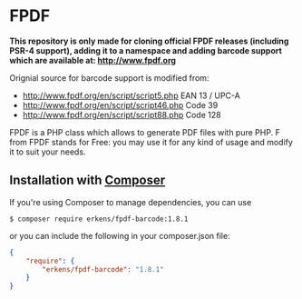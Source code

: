 # FPDF
**This repository is only made for cloning official FPDF releases (including PSR-4 support), adding it to a namespace and adding barcode support which are available at: http://www.fpdf.org**

Orignial source for barcode support is modified from:

- http://www.fpdf.org/en/script/script5.php  EAN 13 / UPC-A
- http://www.fpdf.org/en/script/script46.php Code 39
- http://www.fpdf.org/en/script/script88.php Code 128


FPDF is a PHP class which allows to generate PDF files with pure PHP. F from FPDF stands for Free: you may use it for any kind of usage and modify it to suit your needs.


## Installation with [Composer](https://packagist.org/packages/erkens/fpdf-barcode)

If you're using Composer to manage dependencies, you can use

    $ composer require erkens/fpdf-barcode:1.8.1

or you can include the following in your composer.json file:

```json
{
    "require": {
        "erkens/fpdf-barcode": "1.8.1"
    }
}
```

